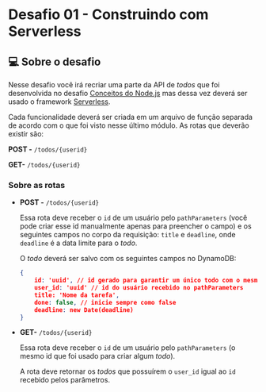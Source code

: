 # Desafio 01 - Construindo com Serverless

## 💻 Sobre o desafio

Nesse desafio você irá recriar uma parte da API de *todos* que foi desenvolvida no desafio [Conceitos do Node.js](https://www.notion.so/Desafio-01-Conceitos-do-Node-js-59ccb235aecd43a6a06bf09a24e7ede8) mas dessa vez deverá ser usado o framework [Serverless](https://www.serverless.com/).

Cada funcionalidade deverá ser criada em um arquivo de função separada de acordo com o que foi visto nesse último módulo.
As rotas que deverão existir são:

**POST -** `/todos/{userid}`

**GET-** `/todos/{userid}`

### Sobre as rotas

- **POST -** `/todos/{userid}`

    Essa rota deve receber o `id` de um usuário pelo `pathParameters` (você pode criar esse id manualmente apenas para preencher o campo) e os seguintes campos no corpo da requisição: `title` e `deadline`, onde `deadline` é a data limite para o *todo*.

    O *todo* deverá ser salvo com os seguintes campos no DynamoDB:

    ```json
    { 
    	id: 'uuid', // id gerado para garantir um único todo com o mesmo id
    	user_id: 'uuid' // id do usuário recebido no pathParameters
    	title: 'Nome da tarefa',
    	done: false, // inicie sempre como false
    	deadline: new Date(deadline)
    }
    ```

- **GET-** `/todos/{userid}`

    Essa rota deve receber o `id` de um usuário pelo `pathParameters` (o mesmo id que foi usado para criar algum *todo*).

    A rota deve retornar os *todos* que possuírem o `user_id` igual ao `id` recebido pelos parâmetros.
